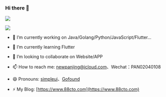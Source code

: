 ### Hi there 👋
![](https://github-readme-stats.vercel.app/api?username=newpanjing&icon_color=CE1D2D&show_icons=true&theme=dark&text_color=718096&hide_title=true)

![](https://github-readme-stats.vercel.app/api/top-langs/?username=newpanjing&hide=less,scss,css,html)


- 🔭 I’m currently working on Java/Golang/Python/JavaScript/Flutter...
- 🌱 I’m currently learning Flutter
- 👯 I’m looking to collaborate on Website/APP

- 📫 How to reach me: newpanjing@icloud.com、Wechat：PAN02040108
- 😄 Pronouns: [simpleui](https://github.com/newpanjing/simpleui)、[Gofound](https://github.com/newpanjing/simpleui)
- ⚡ My Blog: [https://www.88cto.com](https://www.88cto.com)

